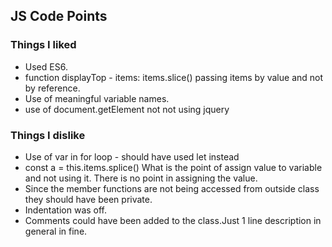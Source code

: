 ## JS Code Points

### Things I liked
- Used ES6.
- function displayTop - items: items.slice() passing items by value and not by reference.
- Use of meaningful variable names.
- use of document.getElement not not using jquery


### Things I dislike
- Use of var in for loop - should have used let instead
-  const a = this.items.splice() What is the point of assign value to variable and not using it. There is no point in assigning the value.
- Since the member functions are not being accessed from outside class they should have been private.
- Indentation was off.
- Comments could have been added to the class.Just 1 line description in general in fine.
